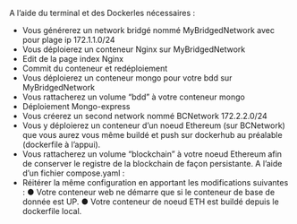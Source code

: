 A l’aide du terminal et des Dockerles nécessaires :

- Vous générerez un network bridgé nommé MyBridgedNetwork avec pour plage ip 172.1.1.0/24
- Vous déploierez un conteneur Nginx sur MyBridgedNetwork
- Edit de la page index Nginx
- Commit du conteneur et redéploiement
- Vous déploierez un conteneur mongo pour votre bdd sur MyBridgedNetwork
- Vous rattacherez un volume “bdd” à votre conteneur mongo
- Déploiement Mongo-express
- Vous créerez un second network nommé BCNetwork 172.2.2.0/24
- Vous y déploierez un conteneur d’un noeud Ethereum (sur BCNetwork) que vous aurez vous
  même buildé et push sur dockerhub au préalable (dockerfile à l’appui).
- Vous rattacherez un volume “blockchain” à votre noeud Ethereum afin de conserver le registre
  de la blockchain de façon persistante.
  A l’aide d’un fichier compose.yaml :
- Réitérer la même configuration en apportant les modifications suivantes :
  ● Votre conteneur web ne démarre que si le conteneur de base de
  donnée est UP.
  ● Votre conteneur de noeud ETH est buildé depuis le dockerfile local.
